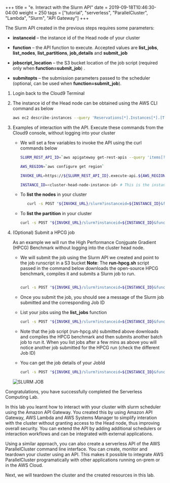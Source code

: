 +++
title = "e. Interact with the Slurm API"
date = 2019-09-18T10:46:30-04:00
weight = 250 
tags = ["tutorial", "serverless", "ParallelCluster", "Lambda", "Slurm", "API Gateway"]
+++

The Slurm API created in the previous steps requires some parameters:

 - **instanceid** – the instance id of the Head node of your cluster

 - **function** – the API function to execute. Accepted values are **list_jobs**, **list_nodes**, **list_partitions**, **job_details** and **submit_job**

 - **jobscript_location** – the S3 bucket location of the job script (required only when **function=submit_job**) .

 - **submitopts** – the submission parameters passed to the scheduler (optional, can be used when **function=submit_job**).

1. Login back to the Cloud9 Terminal

2. The instance id of the Head node can be obtained using the AWS CLI command as below

   ```bash
   aws ec2 describe-instances --query 'Reservations[*].Instances[*].[Tags[?Key==`Name`]| [0].Value,InstanceId,InstanceType, PrivateIpAddress, PublicIpAddress]' --filters Name=instance-state-name,Values=running --output table
   ```
3. Examples of interaction with the API. Execute these commands from the Cloud9 console, without logging into your cluster

   - We will set a few variables to invoke the API using the curl commands below

     ```bash
     SLURM_REST_API_ID=`aws apigateway get-rest-apis --query 'items[?name==\`slurmAPI\`].id' --output text`

     AWS_REGION=`aws configure get region`

     INVOKE_URL=https://${SLURM_REST_API_ID}.execute-api.${AWS_REGION}.amazonaws.com/slurm

     INSTANCE_ID=<cluster-head-node-instance-id> # This is the instance ID from the head node obtained from step 2 above
     ```

   - To **list the nodes** in your cluster
    
     ```bash
        curl -s POST "${INVOKE_URL}/slurm?instanceid=${INSTANCE_ID}&function=list_nodes" # Note the function name "list_nodes"
     ```

   - To **list the partition** in your cluster

     ```bash
     curl -s POST "${INVOKE_URL}/slurm?instanceid=${INSTANCE_ID}&function=list_partitions" # Note the function name "list_partitions"
     ```

4. (Optional) Submit a HPCG job

   As an example we will run the High Performance Conjguate Gradient (HPCG) Benchmark without logging into the cluster head node. 

   - We will submit the job using the Slurm API we created  and point to the job runscript in a S3 bucket
     **Note**: The **run-hpcg.sh** script passed in the command below downloads the open-source HPCG benchmark, compiles it and submits a Slurm job to run. 

   
     ```bash

     curl -s POST "${INVOKE_URL}/slurm?instanceid=${INSTANCE_ID}&function=submit_job&jobscript_location=aws-hpc-workshops/run-hpcg.sh" -H 'submitopts: --job-name=HPCG --partition=ondemand'
     ```

   - Once you submit the job, you should see a message of the Slurm job submitted and the corresponding Job ID
   
   - List your jobs using the **list_jobs** function 

     ```bash
     curl -s POST "${INVOKE_URL}/slurm?instanceid=${INSTANCE_ID}&function=list_jobs"
     ```
     
   - Note that the job script (run-hpcg.sh) submitted above downloads and compiles the HPCG benchmark and then submits another batch job to run it. When you list jobs after a few mins as above you will notice another job submitted for the HPCG run (check the different Job ID) 

   -  You can get the job details of your JobId

      ```bash
      curl -s POST "${INVOKE_URL}/slurm?instanceid=${INSTANCE_ID}&function=job_details&jobid=<JOB-ID>" # Specify the JobId in the <JOB-ID> field
      ```
     ![SLURM JOB](/images/serverless/slurm-job-1.png)


Congratulations, you have successfully completed the Serverless Computing Lab. 

In this lab you learnt how to interact with your cluster with slurm scheduler using the Amazon API Gateway. You created this by using Amazon API Gateway, AWS Lambda and AWS Systems Manager to simplify interation with the cluster without granting access to the Head node, thus improving overall security. You can extend the API by adding additional schedulers or interaction workflows and can be integrated with external applications. 

Using a similar approach, you can also create a serverless API of the AWS ParallelCluster command line interface. You can create, monitor and teardown your cluster using an API. This makes it possible to integrate AWS ParallelCluster programatically with other applications running on-prem or in the AWS Cloud.

Next, we will teardown the cluster and the created resources in this lab.  




